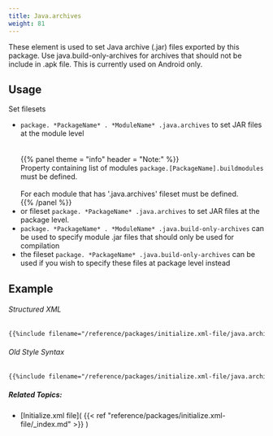```yaml
---
title: Java.archives
weight: 81
---
```


These element is used to set Java archive (.jar) files exported by this package. Use java.build-only-archives for archives that should not be include in .apk file. This is currently used on Android only.

## Usage ##

Set filesets

 - `package. *PackageName* . *ModuleName* .java.archives` to set JAR files at the module level<br><br><br>{{% panel theme = "info" header = "Note:" %}}<br>Property containing list of modules `package.[PackageName].buildmodules` must be defined.<br><br>For each module that has &#39;.java.archives&#39; fileset must be defined.<br>{{% /panel %}}
 - or fileset `package. *PackageName* .java.archives` to set JAR files at the package level.
 - `package. *PackageName* . *ModuleName* .java.build-only-archives` can be used to specify module .jar files that should only be used for compilation
 - the fileset `package. *PackageName* .java.build-only-archives` can be used if you wish to specify these files at package level instead

## Example ##

###### Structured XML ######

```xml
{{%include filename="/reference/packages/initialize.xml-file/java.archives/javaarchivefilesstructured.xml" /%}}

```
###### Old Style Syntax ######

```xml
{{%include filename="/reference/packages/initialize.xml-file/java.archives/javaarchivefiles.xml" /%}}

```

##### Related Topics: #####
-  [Initialize.xml file]( {{< ref "reference/packages/initialize.xml-file/_index.md" >}} ) 
